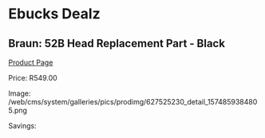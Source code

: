 
# Ebucks Dealz
## Braun: 52B Head Replacement Part - Black
[Product Page](https://www.ebucks.com/web/shop/productSelected.do?prodId=627525230&catId=1186081080)

Price: R549.00

Image: /web/cms/system/galleries/pics/prodimg/627525230_detail_1574859384805.png

Savings: 


	